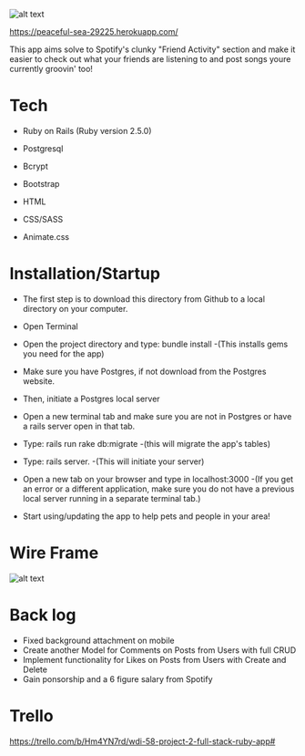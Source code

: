 ![alt text](https://i.imgur.com/PuF8jvJ.png)

https://peaceful-sea-29225.herokuapp.com/

This app aims solve to Spotify's clunky "Friend Activity" section and make it easier to check out what your friends are listening to and post songs youre currently groovin' too!

# Tech

* Ruby on Rails (Ruby version 2.5.0)

* Postgresql

* Bcrypt

* Bootstrap

* HTML

* CSS/SASS

* Animate.css
    
    
# Installation/Startup
    
* The first step is to download this directory from Github to a local directory on your computer.

* Open Terminal 

* Open the project directory and type: bundle install      -(This installs gems you need for the app)

* Make sure you have Postgres, if not download from the Postgres website. 

* Then, initiate a Postgres local server

* Open a new terminal tab and make sure you are not in Postgres or have a rails server open in that tab.

* Type: rails run rake db:migrate 
    -(this will migrate the app's tables)

* Type: rails server. 
    -(This will initiate your server)

* Open a new tab on your browser and type in localhost:3000
    -(If you get an error or a different application, make sure you do not have a previous local server running in a separate terminal tab.)

* Start using/updating the app to help pets and people in your area!

# Wire Frame

![alt text](https://i.imgur.com/ccm0WQJ.jpg)

# Back log

-  Fixed background attachment on mobile
-  Create another Model for Comments on Posts from Users with full CRUD
-  Implement functionality for Likes on Posts from Users with Create and Delete
-  Gain ponsorship and a 6 figure salary from Spotify

# Trello

https://trello.com/b/Hm4YN7rd/wdi-58-project-2-full-stack-ruby-app#
